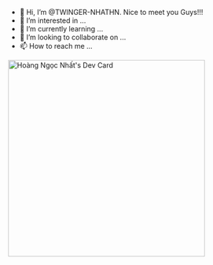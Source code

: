 - 👋 Hi, I’m @TWINGER-NHATHN. Nice to meet you Guys!!!
- 👀 I’m interested in ...
- 🌱 I’m currently learning ...
- 💞️ I’m looking to collaborate on ...
- 📫 How to reach me ...


<a href="https://app.daily.dev/Corgiphy"><img src="https://api.daily.dev/devcards/00149fbd3d5e43baaf787237a5089513.png?r=68z" width="400" alt="Hoàng Ngọc Nhất's Dev Card"/></a>
